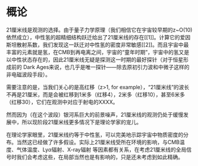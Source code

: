 # 概论

21厘米线是观测的选择。由于量子力学原理（我们相信它在宇宙较早期的z~O(10)依然成立），中性氢的超精细结构跃迁给出了21厘米线的存在[[1]]。计算它的爱因斯坦散射系数，我们发现这一跃迁对中性氢的密度非常敏感[[2]]。而且宇宙中最丰富的元素就是氢，在CMB到再电离之间，宇宙的“童年时期”，宇宙中的氢又是以中性状态存在的，因此21厘米线无疑是探测这一时期的最好探针（对于恒星形成前的 Dark Ages来说，也几乎是唯一探针——除去原初引力波和中微子这样的非电磁波段手段）。

需要注意的是，当我们关心的是高红移（z>1, for example），“21厘米线”的波长不再是21厘米，而是会被红移到1米多（红移4），2米多（红移10），甚至6米多（红移30），它们在观测中对应于射电的XXXX。

然而因为（在这个波段）银河系巨大的前景噪声，21厘米线的观测仍处于缓慢发展中，所以现阶段21厘米线更多情况下是理论学家的宠儿。

在理论学家眼里，21厘米线约等于中性氢，可以完美地示踪宇宙中物质密度的分布。当然这已经做了许多假设。实际上21厘米线受所在环境的影响，与CMB温度、气体温度、Ly$\alpha$辐射、X-ray辐射 等因素都有关系，在考虑21厘米线的全局信号时我们会考虑这些，在局部当然也是有影响的，只是还未考虑到如此精确。
 
